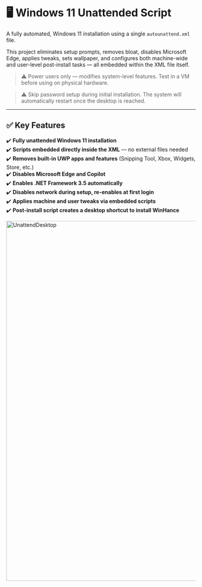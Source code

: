 # 🖥️ Windows 11 Unattended Script

A fully automated, Windows 11 installation using a single `autounattend.xml` file.

This project eliminates setup prompts, removes bloat, disables Microsoft Edge, applies tweaks, sets wallpaper, and configures both machine-wide and user-level post-install tasks — all embedded within the XML file itself.

> ⚠️ Power users only — modifies system-level features. Test in a VM before using on physical hardware.

> ⚠️ Skip password setup during initial installation. The system will automatically restart once the desktop is reached.

---

## ✅ Key Features

✔️ **Fully unattended Windows 11 installation**  
✔️ **Scripts embedded directly inside the XML** — no external files needed  
✔️ **Removes built-in UWP apps and features** (Snipping Tool, Xbox, Widgets, Store, etc.)  
✔️ **Disables Microsoft Edge and Copilot**  
✔️ **Enables .NET Framework 3.5 automatically**  
✔️ **Disables network during setup, re-enables at first login**  
✔️ **Applies machine and user tweaks via embedded scripts**  
✔️ **Post-install script creates a desktop shortcut to install WinHance**

<img width="1538" height="955" alt="UnattendDesktop" src="https://github.com/user-attachments/assets/8ea5be83-f925-4682-b344-7dca48041d25" />
